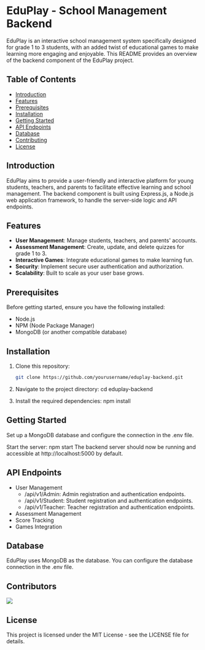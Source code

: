 # EduPlay - School Management Backend

EduPlay is an interactive school management system specifically designed for grade 1 to 3 students, with an added twist of educational games to make learning more engaging and enjoyable. This README provides an overview of the backend component of the EduPlay project.

## Table of Contents
- [Introduction](#introduction)
- [Features](#features)
- [Prerequisites](#prerequisites)
- [Installation](#installation)
- [Getting Started](#getting-started)
- [API Endpoints](#api-endpoints)
- [Database](#database)
- [Contributing](#contributing)
- [License](#license)

## Introduction

EduPlay aims to provide a user-friendly and interactive platform for young students, teachers, and parents to facilitate effective learning and school management. The backend component is built using Express.js, a Node.js web application framework, to handle the server-side logic and API endpoints.

## Features

- **User Management**: Manage students, teachers, and parents' accounts.
- **Assessment Management**: Create, update, and delete quizzes for grade 1 to 3.
- **Interactive Games**: Integrate educational games to make learning fun.
- **Security**: Implement secure user authentication and authorization.
- **Scalability**: Built to scale as your user base grows.

## Prerequisites

Before getting started, ensure you have the following installed:

- Node.js
- NPM (Node Package Manager)
- MongoDB (or another compatible database)

## Installation

1. Clone this repository:

   ```bash
   git clone https://github.com/yourusername/eduplay-backend.git

2. Navigate to the project directory:
    cd eduplay-backend

3. Install the required dependencies:
    npm install

## Getting Started
Set up a MongoDB database and configure the connection in the .env file.

Start the server: npm start
The backend server should now be running and accessible at http://localhost:5000 by default.

## API Endpoints
* User Management
    * /api/v1/Admin: Admin registration and authentication endpoints.
    * /api/v1/Student: Student registration and authentication endpoints.
    * /api/v1/Teacher: Teacher registration and authentication endpoints.
* Assessment Management
* Score Tracking
* Games Integration
  

## Database
EduPlay uses MongoDB as the database. You can configure the database connection in the .env file.

## Contributors
<a href="https://github.com/ReiTony/EduPlay_Back-End/graphs/contributors">
  <img src="https://contrib.rocks/image?repo=ReiTony/EduPlay_Back-End" />
</a>

## License
This project is licensed under the MIT License - see the LICENSE file for details.
